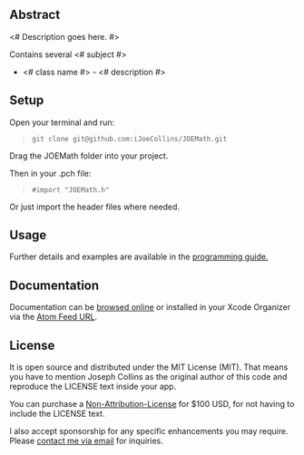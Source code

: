 Abstract
--------

<# Description goes here. #>

Contains several <# subject #>

- <# class name #> - <# description #>

Setup
-----

Open your terminal and run:

> ```git clone git@github.com:iJoeCollins/JOEMath.git```

Drag the JOEMath folder into your project.

Then in your .pch file:

> ```#import "JOEMath.h"```

Or just import the header files where needed.

Usage
-----

Further details and examples are available in the [programming guide.](http://developer.ijoe.co/library/JOEMath/docs/Programming%20Guide)

Documentation
-------------

Documentation can be [browsed online](http://developer.ijoe.co/library/JOEMath) or installed in your Xcode Organizer via the [Atom Feed URL](http://developer.ijoe.co/library/JOEMath/JOEMath.atom).

License
-------

It is open source and distributed under the MIT License (MIT). That means you have to mention Joseph Collins as the original author of this code and reproduce the LICENSE text inside your app.

You can purchase a <a href="mailto:joe@ijoe.co?subject=JOEMath%20Non-Attribution-License">Non-Attribution-License</a> for $100 USD, for not having to include the LICENSE text.

I also accept sponsorship for any specific enhancements you may require. Please <a href="mailto:joe@ijoe.co?subject=JOEMath%20Sponsorship">contact me via email</a> for inquiries.